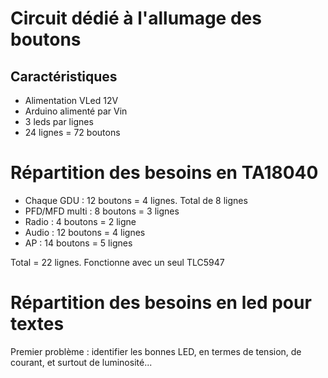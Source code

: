 # Circuit dédié à l'allumage des boutons

## Caractéristiques

- Alimentation VLed 12V
- Arduino alimenté par Vin
- 3 leds par lignes
- 24 lignes = 72 boutons

# Répartition des besoins en TA18040

- Chaque GDU : 12 boutons = 4 lignes. Total de 8 lignes
- PFD/MFD multi : 8 boutons = 3 lignes
- Radio : 4 boutons = 2 ligne
- Audio : 12 boutons = 4 lignes
- AP : 14 boutons = 5 lignes

Total = 22 lignes. Fonctionne avec un seul TLC5947

# Répartition des besoins en led pour textes

Premier problème : identifier les bonnes LED, en termes de tension, de courant, et surtout de luminosité...